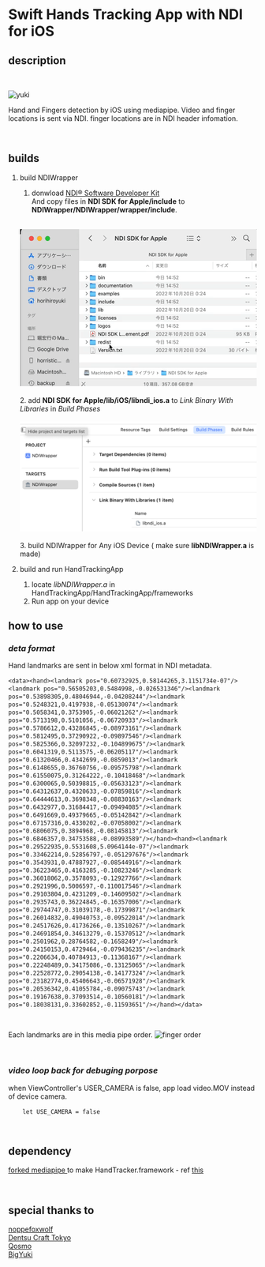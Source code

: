 # Swift Hands Tracking App with NDI for iOS

## description
<br>

![yuki](yuki.gif)

<p>Hand and Fingers detection by iOS using mediapipe.
Video and finger locations is sent via NDI.
finger locations are in NDI header infomation.</p>

<br>

## builds
1. build NDIWrapper
   1. donwload [NDI® Software Developer Kit](https://www.ndi.tv/sdk/)<br>And copy files in **NDI SDK for Apple/include** to **NDIWrapper/NDIWrapper/wrapper/include**. <br><br>
   
   ![copy_to_include](copy_include.gif)
   <br><br>
   2. add **NDI SDK for Apple/lib/iOS/libndi_ios.a** to *Link Binary With Libraries* in *Build Phases*
    <br><br>![add_library](linkBinary.png)<br><br>
   3. build NDIWrapper for Any iOS Device ( make sure **libNDIWrapper.a** is made)

2. build and run HandTrackingApp
   1. locate *libNDIWrapper.a* in HandTrackingApp/HandTrackingApp/frameworks
   2. Run app on your device

## how to use

### *deta format*
Hand landmarks are sent in below xml format in NDI metadata.
```
<data><hand><landmark pos="0.60732925,0.58144265,3.1151734e-07"/><landmark pos="0.56505203,0.5484998,-0.026531346"/><landmark pos="0.53898305,0.48046944,-0.04208244"/><landmark pos="0.5248321,0.4197938,-0.05130074"/><landmark pos="0.5058341,0.3753905,-0.06021262"/><landmark pos="0.5713198,0.5101056,-0.06720933"/><landmark pos="0.5786612,0.43286845,-0.08973161"/><landmark pos="0.5812495,0.37290922,-0.09897546"/><landmark pos="0.5825366,0.32097232,-0.104899675"/><landmark pos="0.6041319,0.5113575,-0.06205117"/><landmark pos="0.61320466,0.4342699,-0.0859013"/><landmark pos="0.6148655,0.36760756,-0.09575798"/><landmark pos="0.61550075,0.31264222,-0.10418468"/><landmark pos="0.6300065,0.50398815,-0.05633123"/><landmark pos="0.64312637,0.4320633,-0.07859816"/><landmark pos="0.64444613,0.3698348,-0.08830163"/><landmark pos="0.6432977,0.31684417,-0.09494085"/><landmark pos="0.6491669,0.49379665,-0.05142842"/><landmark pos="0.67157316,0.4330202,-0.07058002"/><landmark pos="0.6806075,0.3894968,-0.08145813"/><landmark pos="0.6846357,0.34753588,-0.08993589"/></hand><hand><landmark pos="0.29522935,0.5531608,5.0964144e-07"/><landmark pos="0.33462214,0.52856797,-0.051297676"/><landmark pos="0.3543931,0.47887927,-0.08544916"/><landmark pos="0.36223465,0.4163285,-0.10823246"/><landmark pos="0.36018062,0.3578093,-0.12927766"/><landmark pos="0.2921996,0.5006597,-0.110017546"/><landmark pos="0.29103804,0.4231209,-0.14609502"/><landmark pos="0.2935743,0.36224845,-0.16357006"/><landmark pos="0.29744747,0.31039178,-0.17399871"/><landmark pos="0.26014832,0.49040753,-0.09522014"/><landmark pos="0.24517626,0.41736266,-0.13510267"/><landmark pos="0.24691854,0.34613279,-0.15370512"/><landmark pos="0.2501962,0.28764582,-0.1658249"/><landmark pos="0.24150153,0.4729464,-0.079436235"/><landmark pos="0.2206634,0.40784913,-0.11368167"/><landmark pos="0.22248489,0.34175086,-0.13125065"/><landmark pos="0.22528772,0.29054138,-0.14177324"/><landmark pos="0.23182774,0.45406643,-0.06571928"/><landmark pos="0.20536342,0.41055784,-0.09075743"/><landmark pos="0.19167638,0.37093514,-0.10560181"/><landmark pos="0.18038131,0.33602852,-0.11593651"/></hand></data>
```
<br>

Each landmarks are in this media pipe order.
![finger order](https://mediapipe.dev/images/mobile/hand_landmarks.png)

<br>

### *video loop back for debuging porpose*

when ViewController's USER_CAMERA is false, app load video.MOV instead of device camera.

```
    let USE_CAMERA = false
```

<br>

## dependency
[forked mediapipe ](https://github.com/P-A-N/mediapipeForHandTrackerBuild) to make HandTracker.framework - ref [this](https://qiita.com/noppefoxwolf/items/99cb1da63c093f668d71)

<br>

## special thanks to
[noppefoxwolf](https://github.com/noppefoxwolf)<br>
[Dentsu Craft Tokyo](https://dentsucraft.tokyo)<br>
[Qosmo](https://qosmo.jp)<br>
[BigYuki](https://www.instagram.com/bigyuki/)